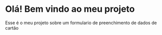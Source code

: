 # Olá! Bem vindo ao meu projeto

Esse é o meu projeto sobre um formulario de preenchimento de dados de cartão